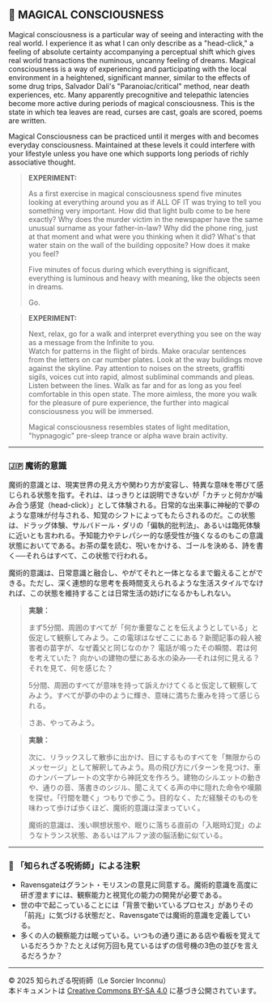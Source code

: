 ## 🧛 MAGICAL CONSCIOUSNESS

Magical consciousness is a particular way of seeing and interacting with the real world. I experience it as what I can only describe as a "head-click," a feeling of absolute certainty accompanying a perceptual shift which gives real world transactions the numinous, uncanny feeling of dreams. Magical consciousness is a way of experiencing and participating with the local environment in a heightened, significant manner, similar to the effects of some drug trips, Salvador Dali's "Paranoiac/critical" method, near death experiences, etc. Many apparently precognitive and telepathic latencies become more active during periods of magical consciousness. This is the state in which tea leaves are read, curses are cast, goals are scored, poems are written.

Magical Consciousness can be practiced until it merges with and becomes everyday consciousness. Maintained at these levels it could interfere with your lifestyle unless you have one which supports long periods of richly associative thought.

> **EXPERIMENT:**
> 
> As a first exercise in magical consciousness spend five minutes looking at everything around you as if ALL OF IT was trying to tell you something very important. How did that light bulb come to be here exactly? Why does the murder victim in the newspaper have the same unusual surname as your father-in-law? Why did the phone ring, just at that moment and what were you thinking when it did? What's that water stain on the wall of the building opposite? How does it make you feel?
>
> Five minutes of focus during which everything is significant, everything is luminous and heavy with meaning, like the objects seen in dreams.
>
>Go.

>**EXPERIMENT:**
>
> Next, relax, go for a walk and interpret everything you see on the way as a message from the Infinite to you.  
Watch for patterns in the flight of birds. Make oracular sentences from the letters on car number plates. Look at the way buildings move against the skyline. Pay attention to noises on the streets, graffiti sigils, voices cut into rapid, almost subliminal commands and pleas. Listen between the lines. Walk as far and for as long as you feel comfortable in this open state. The more aimless, the more you walk for the pleasure of pure experience, the further into magical consciousness you will be immersed.
>
> Magical consciousness resembles states of light meditation, "hypnagogic" pre-sleep trance or alpha wave brain activity.

---

### 🇯🇵 魔術的意識

魔術的意識とは、現実世界の見え方や関わり方が変容し、特異な意味を帯びて感じられる状態を指す。それは、はっきりとは説明できないが「カチッと何かが噛み合う感覚（head-click）」として体験される。日常的な出来事に神秘的で夢のような意味が付与される、知覚のシフトによってもたらされるのだ。この状態は、ドラッグ体験、サルバドール・ダリの「偏執的批判法」、あるいは臨死体験に近いとも言われる。予知能力やテレパシー的な感受性が強くなるのもこの意識状態においてである。お茶の葉を読む、呪いをかける、ゴールを決める、詩を書く──それらはすべて、この状態で行われる。

魔術的意識は、日常意識と融合し、やがてそれと一体となるまで鍛えることができる。ただし、深く連想的な思考を長時間支えられるような生活スタイルでなければ、この状態を維持することは日常生活の妨げになるかもしれない。

> **実験：**  
>
> まず5分間、周囲のすべてが「何か重要なことを伝えようとしている」と仮定して観察してみよう。この電球はなぜここにある？新聞記事の殺人被害者の苗字が、なぜ義父と同じなのか？ 電話が鳴ったその瞬間、君は何を考えていた？ 向かいの建物の壁にある水の染み──それは何に見える？ それを見て、何を感じた？
> 
> 5分間、周囲のすべてが意味を持って訴えかけてくると仮定して観察してみよう。すべてが夢の中のように輝き、意味に満ちた重みを持って感じられる。
> 
> さあ、やってみよう。

> **実験：**
> 
> 次に、リラックスして散歩に出かけ、目にするものすべてを「無限からのメッセージ」として解釈してみよう。鳥の飛び方にパターンを見つけ、車のナンバープレートの文字から神託文を作ろう。建物のシルエットの動きや、通りの音、落書きのシジル、聞こえてくる声の中に隠れた命令や嘆願を探せ。「行間を聴く」つもりで歩こう。目的なく、ただ経験そのものを味わって歩けば歩くほど、魔術的意識は深まっていく。
>
> 魔術的意識は、浅い瞑想状態や、眠りに落ちる直前の「入眠時幻覚」のようなトランス状態、あるいはアルファ波の脳活動に似ている。

---

### 🐌 「知られざる呪術師」による注釈

- Ravensgateはグラント・モリスンの意見に同意する。魔術的意識を高度に研ぎ澄ますには、観察能力と視覚化の能力の開発が必要である。
- 世の中で起こっていることには「背景で動いているプロセス」がありその「前兆」に気づける状態だと、Ravensgateでは魔術的意識を定義している。
- 多くの人の観察能力は眠っている。いつもの通り道にある店や看板を覚えているだろうか？たとえば何万回も見ているはずの信号機の3色の並びを言えるだろうか？

---

© 2025 知られざる呪術師（Le Sorcier Inconnu）  
本ドキュメントは [Creative Commons BY-SA 4.0](https://creativecommons.org/licenses/by-sa/4.0/deed.ja) に基づき公開されています。
